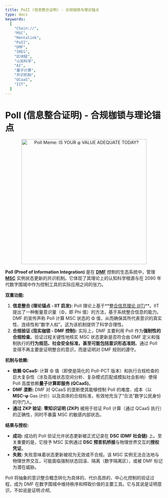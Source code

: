 ```yaml
---
title: PoII (信息整合证明) - 合规枷锁与理论锚点
type: docs
keywords:
  [
    "Chain://",
    "MSC",
    "Mentalink",
    "PoII",
    "DMF",
    "IRES",
    "区块链",
    "认知科学",
    "AI",
    "量子计算",
    "共识机制",
    "QCaaS",
    "IIT",
  ]
---
```


# PoII (信息整合证明) - 合规枷锁与理论锚点

<div style="text-align: center;">
  <img src="/media/meme/poii-phi-meme.png" alt="PoII Meme: IS YOUR φ VALUE ADEQUATE TODAY?" width="400">
</div>

**PoII (Proof of Information Integration)** 是在 **[DMF](./DMF.md)** 控制的生态系统中，管理 **[MSC](./MSC.md)** 实例状态更新的共识机制。它体现了其理论上的认知科学根源与在 2090 年代数字围城中作为控制工具的实际应用之间的张力。

**双重功能:**

1.  **信息整合 (理论锚点 - IIT 启发):** PoII 理论上基于**[整合信息理论 (IIT)](https://zh.wikipedia.org/wiki/%E6%95%B4%E5%90%88%E4%BF%A1%E6%81%AF%E7%90%86%E8%AE%BA)**。IIT 提出了一种衡量意识量（Φ，即 Phi 值）的方法，基于系统整合信息的能力。DMF 的宣传声称 PoII 计算 MSC 状态的 Φ 值，从而确保其所代表意识的真实性、连续性和“数字人权”。这为该机制提供了科学合理性。
2.  **合规验证 (现实枷锁 - DMF 控制):** 实际上，DMF 主要利用 PoII 作为**强制性的合规检查**。验证过程关键性地核实 MSC 状态更新是否符合由 DMF 定义和强制执行的**行为规范、社会安全标准，甚至可能包括意识形态准则**。通过 PoII 变得不再主要是证明整合的意识，而是证明对 DMF 规则的遵守。

**机制与依赖:**

- **依赖 QCaaS:** 计算 Φ 值（即使是简化的 PoII-PCT 版本）和执行合规检查的巨大复杂性（涉及高维状态空间分析、复杂模式匹配或模拟社会影响）使得 PoII 高度依赖**量子计算即服务 (QCaaS)**。
- **DMF 垄断:** DMF 对 QCaaS 的垄断使其能够控制 PoII 的难度、成本（以 **MSC-φ** Gas 计价）以及具体的合规标准，有效地充当了“合法”数字公民身份的守门人。
- **通过 ZKP 验证:** **零知识证明 (ZKP)** 被用于验证 PoII 计算（通过 QCaaS 执行）的正确性，同时不暴露 MSC 的敏感内部状态。

**结果与授权:**

- **成功:** 成功的 PoII 验证允许状态更新被正式记录在 **DSC (DMF 社会链)** 上。至关重要的是，它授予 MSC 实例通过 **DSC 预言机桥接**与物理世界交互的**授权凭证**。
- **失败:** 失败意味着状态更新被视为无效或不合规。该 MSC 实例无法合法地与物理世界交互，可能面临强制状态回滚、隔离（数字隔离区），或被 DMF 标记为潜在威胁。

PoII 将抽象的意识整合概念转化为具体的、代价高昂的、中心化控制的验证过程，成为 DMF 在数字围城中维持秩序和榨取价值的主要工具。它与其说是证明意识，不如说是证明*合规*。
